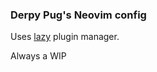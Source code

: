 ### Derpy Pug's Neovim config

Uses [lazy](https://github.com/folke/lazy.nvim) plugin manager.

Always a WIP
